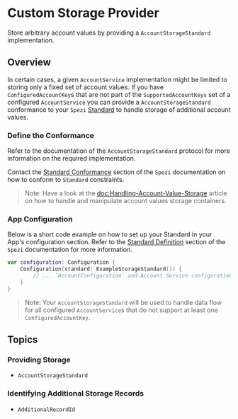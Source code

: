 # Custom Storage Provider

Store arbitrary account values by providing a ``AccountStorageStandard`` implementation.

<!--

This source file is part of the Spezi open-source project

SPDX-FileCopyrightText: 2023 Stanford University and the project authors (see CONTRIBUTORS.md)

SPDX-License-Identifier: MIT

-->

## Overview

In certain cases, a given ``AccountService`` implementation might be limited to storing only a fixed set of account values.
If you have ``ConfiguredAccountKey``s that are not part of the ``SupportedAccountKeys`` set of a configured ``AccountService``
you can provide a ``AccountStorageStandard`` conformance to your `Spezi`
[Standard](https://swiftpackageindex.com/stanfordspezi/spezi/documentation/spezi/standard) to handle storage of additional
account values.

### Define the Conformance

Refer to the documentation of the ``AccountStorageStandard`` protocol for more information on the required implementation.

Contact the [Standard Conformance](https://swiftpackageindex.com/stanfordspezi/spezi/documentation/spezi/standard#1-Standard-Conformance)
section of the `Spezi` documentation on how to conform to `Standard` constraints.

> Note: Have a look at the <doc:Handling-Account-Value-Storage> article on how to handle and manipulate account values storage containers.

### App Configuration

Below is a short code example on how to set up your Standard in your App's configuration section. Refer to the 
[Standard Definition](https://swiftpackageindex.com/stanfordspezi/spezi/documentation/spezi/standard#2-Standard-Definition) section
of the `Spezi` documentation for more information.

```swift
var configuration: Configuration {
    Configuration(standard: ExampleStorageStandard()) {
        // ... `AccountConfiguration` and Account Service configuration
    }
}
```

> Note: Your ``AccountStorageStandard`` will be used
    to handle data flow for all configured ``AccountService``s that do not support at least one
    ``ConfiguredAccountKey``.

## Topics

### Providing Storage

- ``AccountStorageStandard``

### Identifying Additional Storage Records

- ``AdditionalRecordId``
